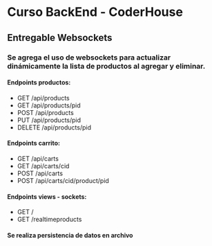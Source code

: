 # Curso BackEnd - CoderHouse

## Entregable Websockets

### Se agrega el uso de websockets para actualizar dinámicamente la lista de productos al agregar y eliminar.

#### Endpoints productos:

- GET /api/products
- GET /api/products/pid
- POST /api/products
- PUT /api/products/pid
- DELETE /api/products/pid

#### Endpoints carrito:

- GET /api/carts
- GET /api/carts/cid
- POST /api/carts
- POST /api/carts/cid/product/pid

#### Endpoints views - sockets:

- GET /
- GET /realtimeproducts

#### Se realiza persistencia de datos en archivo
